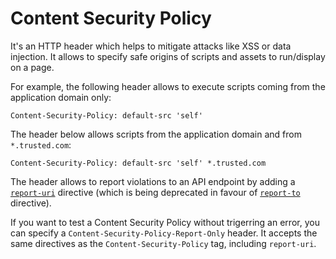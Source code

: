 # Content Security Policy

It's an HTTP header which helps to mitigate attacks like XSS or data injection. It allows to specify safe origins of scripts and assets to run/display on a page.

For example, the following header allows to execute scripts coming from the application domain only:
```
Content-Security-Policy: default-src 'self'
```

The header below allows scripts from the application domain and from `*.trusted.com`:

```
Content-Security-Policy: default-src 'self' *.trusted.com
```

The header allows to report violations to an API endpoint by adding a [`report-uri`](https://developer.mozilla.org/en-US/docs/Web/HTTP/Headers/Content-Security-Policy/report-uri) directive (which is being deprecated in favour of [`report-to`](https://developer.mozilla.org/en-US/docs/Web/HTTP/Headers/Content-Security-Policy/report-to) directive).

If you want to test a Content Security Policy without trigerring an error, you can specify a `Content-Security-Policy-Report-Only` header.
It accepts the same directives as the `Content-Security-Policy` tag, including `report-uri`.
